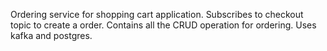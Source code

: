 Ordering service for shopping cart application.
Subscribes to checkout topic to create a order. Contains all the CRUD operation for ordering.
Uses kafka and postgres.
